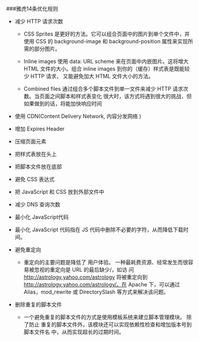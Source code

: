 ###雅虎14条优化规则

* 减少 HTTP 请求次数
    
  * CSS Sprites 是更好的方法。它可以组合页面中的图片到单个文件中，并使用 CSS 的 background-image 和 background-position 属性来实现所需的部分图片。
  
  * Inline images 使用 data: URL scheme 来在页面中内嵌图片。这将增大 HTML 文件的大小。组合 inline images 到你的（缓存）样式表是既能较少 HTTP 请求， 又能避免加大 HTML 文件大小的方法。 
  
  * Combined files 通过组合多个脚本文件到单一文件来减少 HTTP 请求次数。当页面之间脚本和样式表变化 很大时，该方式将遇到很大的挑战，但如果做到的话，将能加快响应时间
  
*  使用 CDN(Content Delivery Network, 内容分发网络 ) 

* 增加 Expires Header 

* 压缩页面元素 

* 把样式表放在头上 

* 把脚本文件放在底部 

* 避免 CSS 表达式 

* 把 JavaScript 和 CSS 放到外部文件中 

* 减少 DNS 查询次数 

* 最小化 JavaScript代码 

 * 最小化 JavaScript 代码指在 JS 代码中删除不必要的字符，从而降低下载时间。 
 
 
* 避免重定向 

  * 重定向的主要问题是降低了 用户体验。 一种最耗费资源、经常发生而很容易被忽视的重定向是 URL 的最后缺少/，如访 问 http://astrology.yahoo.com/astrology 将被重定向到 http://astrology.yahoo.com/astrology/。在 Apache 下，可以通过 Alias，mod_rewrite 或 DirectorySlash 等方式来解决该问题。 
  
  
* 删除重复的脚本文件
 
  * 一个避免重复的脚本文件的方式是使用模板系统来建立脚本管理模块。 除了防止 重复的脚本文件外，该模块还可以实现依赖性检查和增加版本号到脚本文件名 中，从而实现超长的过期时间。